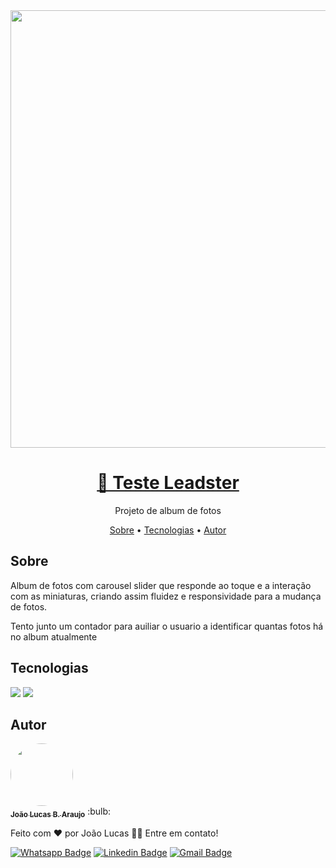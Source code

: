 <div align="center">
 <img src="https://user-images.githubusercontent.com/86363103/145705753-1fca29ec-ab99-47a5-8ba9-c0200ac05d80.gif" width="700px" />
</div>
<h1 align="center">
    <a href="https://pt-br.reactjs.org/">🔗 Teste Leadster</a>
</h1>
<p align="center">Projeto de album de fotos</p>
<p align="center">
 <a href="#sobre">Sobre</a> •
 <a href="#tecnologias">Tecnologias</a> •
 <a href="#autor">Autor</a>
</p>

<h2 id="sobre">Sobre</h2>
<p>Album de fotos com carousel slider que responde ao toque e a interação com as miniaturas, criando assim fluidez e responsividade para a mudança de fotos.</p>
<p>Tento junto um contador para auiliar o usuario a identificar quantas fotos há no album atualmente<p>
 
<h2 id="tecnologias">Tecnologias</h2>
<img src="https://img.shields.io/static/v1?label=React&message=Native&color=7159c1&style=for-the-badge&logo=react"/>
<img src="https://img.shields.io/static/v1?label=Pexels&message=Api&color=34CAA3&style=for-the-badge&logo=pexels"/>

<h2 id="autor">Autor</h2>

<a href="https://github.com/JohnnyDeBoas">
 <img style="border-radius: 50%;" src="https://user-images.githubusercontent.com/86363103/145708244-945873dd-bd8a-4281-ba30-090f71f7983c.jpg" width="100px;" alt=""/>
 <br />
 <sub><b>João Lucas B. Araujo</b></sub></a> :bulb:


Feito com ❤️ por João Lucas 👋🏽 Entre em contato!

[![Whatsapp Badge](https://img.shields.io/badge/-Conversar-12D03D?style=flat-square&labelColor=12D03D&logo=WhatsApp&logoColor=white&link=https://api.whatsapp.com/send?phone=5512997957774&text=)](https://api.whatsapp.com/send?phone=5512997957774&text=) [![Linkedin Badge](https://img.shields.io/badge/-João-blue?style=flat-square&logo=Linkedin&logoColor=white&link=https://www.linkedin.com/in/joao-lucas-araujo-b0526a191/)](https://www.linkedin.com/in/joao-lucas-araujo-b0526a191/) 
[![Gmail Badge](https://img.shields.io/badge/-johnnydeboas@gmail.com-c14438?style=flat-square&logo=Gmail&logoColor=white&link=mailto:johnnydeboas@gmail.com)](mailto:johnnydeboas@gmail.com)
